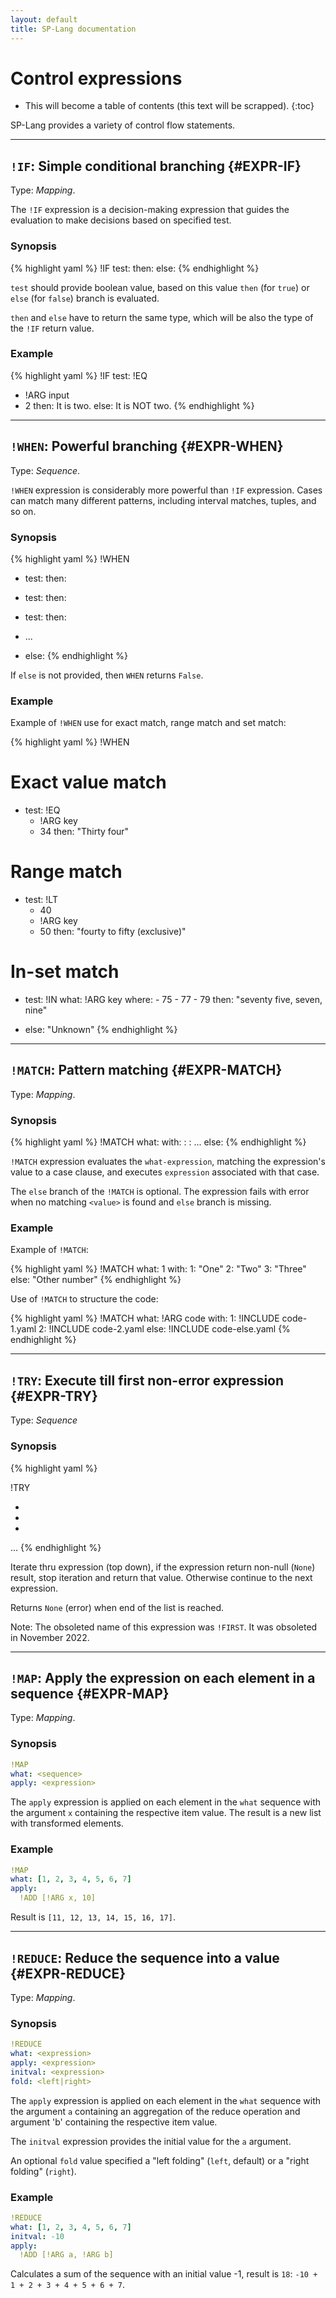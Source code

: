 ```yaml
---
layout: default
title: SP-Lang documentation
---
```


# Control expressions

* This will become a table of contents (this text will be scrapped).
{:toc}

SP-Lang provides a variety of control flow statements. 

--- 

## `!IF`: Simple conditional branching  {#EXPR-IF}

Type: _Mapping_.


The `!IF` expression is a decision-making expression that guides the evaluation to make decisions based on specified test.

### Synopsis

{% highlight yaml %}
!IF
test: <expression>
then: <expression>
else: <expression>
{% endhighlight %}


`test` should provide boolean value, based on this value `then` (for `true`) or `else` (for `false`) branch is evaluated.

`then` and `else` have to return the same type, which will be also the type of the `!IF` return value.


### Example

{% highlight yaml %}
!IF
test:
  !EQ
  - !ARG input
  - 2
then:
  It is two.
else:
  It is NOT two.
{% endhighlight %}

---

## `!WHEN`: Powerful branching  {#EXPR-WHEN}

Type: _Sequence_.

`!WHEN` expression is considerably more powerful than `!IF` expression.
Cases can match many different patterns, including interval matches, tuples, and so on. 


### Synopsis

{% highlight yaml %}
!WHEN
- test: <expression>
  then: <expression>

- test: <expression>
  then: <expression>

- test: <expression>
  then: <expression>

- ...

- else: <expression>
{% endhighlight %}


If `else` is not provided, then `WHEN` returns `False`.


### Example

Example of `!WHEN` use for exact match, range match and set match:

{% highlight yaml %}
!WHEN

# Exact value match
- test:
    !EQ
    - !ARG key
    - 34
  then:
    "Thirty four"

# Range match
- test:
    !LT
    - 40
    - !ARG key
    - 50
  then:
    "fourty to fifty (exclusive)"

# In-set match
- test:
    !IN
    what: !ARG key
    where:
      - 75
      - 77
      - 79
  then:
    "seventy five, seven, nine"


- else:
    "Unknown"
{% endhighlight %}

--- 

## `!MATCH`: Pattern matching {#EXPR-MATCH}

Type: _Mapping_.


### Synopsis

{% highlight yaml %}
!MATCH
what: <what-expression>
with:
  <value>: <expression>
  <value>: <expression>
  ...
else:
  <expression>
{% endhighlight %}

`!MATCH` expression evaluates the `what-expression`, matching the expression's value to a case clause, and executes `expression` associated with that case.

The `else` branch of the `!MATCH` is optional.
The expression fails with error when no matching `<value>` is found and `else` branch is missing.

    
### Example

Example of `!MATCH`:

{% highlight yaml %}
!MATCH
what: 1
with:
  1: "One"
  2: "Two"
  3: "Three"
else:
  "Other number"
{% endhighlight %}

    
Use of `!MATCH` to structure the code:

{% highlight yaml %}
!MATCH
what: !ARG code
with:
  1: !INCLUDE code-1.yaml
  2: !INCLUDE code-2.yaml
else:
  !INCLUDE code-else.yaml
{% endhighlight %}
  
---

## `!TRY`: Execute till first non-error expression  {#EXPR-TRY}


Type: _Sequence_

### Synopsis

{% highlight yaml %}

!TRY
- <expression>
- <expression>
- <expression>
...
{% endhighlight %}

Iterate thru expression (top down), if the expression return non-null (`None`) result, stop iteration and return that value.
Otherwise continue to the next expression.

Returns `None` (error) when end of the list is reached.


Note: The obsoleted name of this expression was `!FIRST`.
It was obsoleted in November 2022.
    
---

## `!MAP`: Apply the expression on each element in a sequence {#EXPR-MAP}

Type: _Mapping_.

### Synopsis

```yaml
!MAP
what: <sequence>
apply: <expression>
```

The `apply` expression is applied on each element in the `what` sequence with the argument `x` containing the respective item value.
The result is a new list with transformed elements.

### Example

```yaml
!MAP
what: [1, 2, 3, 4, 5, 6, 7]
apply:
  !ADD [!ARG x, 10]
```

Result is `[11, 12, 13, 14, 15, 16, 17]`.

---

## `!REDUCE`: Reduce the sequence into a value {#EXPR-REDUCE}

Type: _Mapping_.
    


### Synopsis

```yaml
!REDUCE
what: <expression>
apply: <expression>
initval: <expression>
fold: <left|right>
```
    
The `apply` expression is applied on each element in the `what` sequence with the argument `a` containing an aggregation of the reduce operation and argument 'b' containing the respective item value.
    
The `initval` expression provides the initial value for the `a` argument.
    
An optional `fold` value specified a "left folding" (`left`, default) or a "right folding" (`right`).


### Example

```yaml
!REDUCE
what: [1, 2, 3, 4, 5, 6, 7]
initval: -10
apply:
  !ADD [!ARG a, !ARG b]
```

Calculates a sum of the sequence with an initial value -1, result is `18`: `-10 + 1 + 2 + 3 + 4 + 5 + 6 + 7`.
